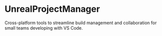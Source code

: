 # UnrealProjectManager
Cross-platform tools to streamline build management and collaboration for small teams developing with VS Code.
